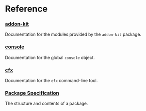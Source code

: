 # Reference #

### [addon-kit](packages/addon-kit/addon-kit.html) ##

Documentation for the modules provided by the `addon-kit` package.

### [console](dev-guide/addon-development/console.html) ##

Documentation for the global `console` object.

### [cfx](dev-guide/addon-development/cfx-tool.html) ###

Documentation for the `cfx` command-line tool.

### [Package Specification](dev-guide/addon-development/package-spec.html) ###

The structure and contents of a package.
